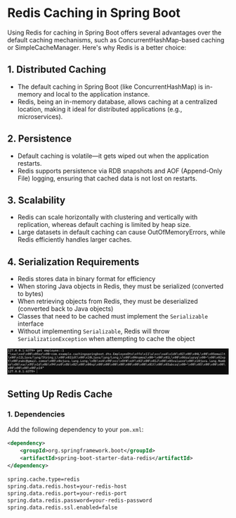 # Redis Caching in Spring Boot

Using Redis for caching in Spring Boot offers several advantages over the default caching mechanisms, such as ConcurrentHashMap-based caching or SimpleCacheManager. Here's why Redis is a better choice:

## 1. Distributed Caching
- The default caching in Spring Boot (like ConcurrentHashMap) is in-memory and local to the application instance.
- Redis, being an in-memory database, allows caching at a centralized location, making it ideal for distributed applications (e.g., microservices).

## 2. Persistence
- Default caching is volatile—it gets wiped out when the application restarts.
- Redis supports persistence via RDB snapshots and AOF (Append-Only File) logging, ensuring that cached data is not lost on restarts.

## 3. Scalability
- Redis can scale horizontally with clustering and vertically with replication, whereas default caching is limited by heap size.
- Large datasets in default caching can cause OutOfMemoryErrors, while Redis efficiently handles larger caches.

## 4. Serialization Requirements
- Redis stores data in binary format for efficiency
- When storing Java objects in Redis, they must be serialized (converted to bytes)
- When retrieving objects from Redis, they must be deserialized (converted back to Java objects)
- Classes that need to be cached must implement the `Serializable` interface
- Without implementing `Serializable`, Redis will throw `SerializationException` when attempting to cache the object

![](/images/rediscli.png)
## Setting Up Redis Cache

### 1. Dependencies
Add the following dependency to your `pom.xml`:
```xml
<dependency>
    <groupId>org.springframework.boot</groupId>
    <artifactId>spring-boot-starter-data-redis</artifactId>
</dependency>
```
```properties
spring.cache.type=redis
spring.data.redis.host=your-redis-host
spring.data.redis.port=your-redis-port
spring.data.redis.password=your-redis-password
spring.data.redis.ssl.enabled=false
```


